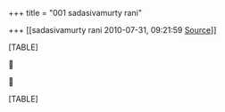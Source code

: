 +++
title = "001 sadasivamurty rani"

+++
[[sadasivamurty rani	2010-07-31, 09:21:59 [Source](https://groups.google.com/g/bvparishat/c/45TXjsPqW44)]]



[TABLE]





[TABLE]

  

